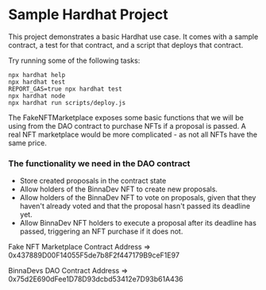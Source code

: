 # Sample Hardhat Project

This project demonstrates a basic Hardhat use case. It comes with a sample contract, a test for that contract, and a script that deploys that contract.

Try running some of the following tasks:

```shell
npx hardhat help
npx hardhat test
REPORT_GAS=true npx hardhat test
npx hardhat node
npx hardhat run scripts/deploy.js
```

 The FakeNFTMarketplace exposes some basic functions that we will be using from the DAO contract to purchase NFTs if a proposal is passed. A real NFT marketplace would be more complicated - as not all NFTs have the same price.

### The functionality we need in the DAO contract

- Store created proposals in the contract state
- Allow holders of the BinnaDev NFT to create new proposals.
- Allow holders of the BinnaDev NFT to vote on proposals, given that they haven't already voted and that the proposal hasn't passed its deadline yet.
- Allow BinnaDev NFT holders to execute a proposal after its deadline has passed, triggering an NFT purchase if it does not.

Fake NFT Marketplace Contract Address => 0x437889D00F14055F5de7b8F2f447179B9ceF1E97

BinnaDevs DAO Contract Address => 0x75d2E690dFee1D78D93dcbd53412e7D93b61A436